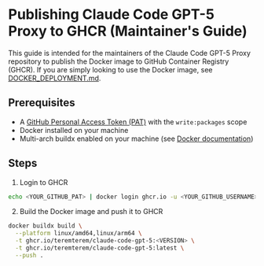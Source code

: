 # Publishing Claude Code GPT-5 Proxy to GHCR (Maintainer's Guide)

This guide is intended for the maintainers of the Claude Code GPT-5 Proxy repository to publish the Docker image to GitHub Container Registry (GHCR). If you are simply looking to use the Docker image, see [DOCKER_DEPLOYMENT.md](DOCKER_DEPLOYMENT.md).

## Prerequisites

- A [GitHub Personal Access Token (PAT)](https://github.com/settings/tokens) with the `write:packages` scope
- Docker installed on your machine
- Multi-arch buildx enabled on your machine (see [Docker documentation](https://docs.docker.com/build/install-buildx/))

## Steps

1. Login to GHCR

```bash
echo <YOUR_GITHUB_PAT> | docker login ghcr.io -u <YOUR_GITHUB_USERNAME> --password-stdin
```

2. Build the Docker image and push it to GHCR

```bash
docker buildx build \
  --platform linux/amd64,linux/arm64 \
  -t ghcr.io/teremterem/claude-code-gpt-5:<VERSION> \
  -t ghcr.io/teremterem/claude-code-gpt-5:latest \
  --push .
```
